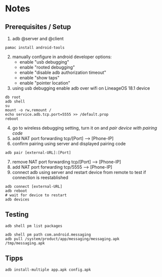 # Notes

## Prerequisites / Setup

1. adb @server and @client

```shell
pamac install android-tools
```

2. manually configure in android developer options:
   * enable "usb debugging"
   * enable "rooted debugging"
   * enable "disable adb authorization timeout"
   * enable "show taps"
   * enable "pointer location"
3. using usb debugging enable adb over wifi on LineageOS 18.1 device

```shell
db root
adb shell
su
mount -o rw,remount /
echo service.adb.tcp.port=5555 >> /default.prop
reboot
```

4. go to wireless debugging setting, turn it on and *pair device with pairing code*
5. add NAT port forwarding tcp/[Port] --> [Phone-IP]
6. confirm pairing using server and displayed pairing code

```shell
adb pair [external-URL]:[Port]
```

7. remove NAT port forwarding tcp/[Port] --> [Phone-IP]
8. add NAT port forwarding tcp/5555 --> [Phone-IP]
9. connect adb using server and restart device from remote to test if connection is reestablished

```shell
adb connect [external-URL]
adb reboot
# wait for device to restart
adb devices
```

## Testing

```shell
adb shell pm list packages

adb shell pm path com.android.messaging
adb pull /system/product/app/messaging/messaging.apk /tmp/messaging.apk
```

## Tipps

```shell
adb install-multiple app.apk config.apk
```